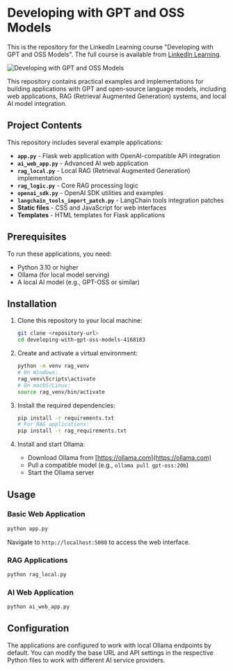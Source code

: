 # Developing with GPT and OSS Models
This is the repository for the LinkedIn Learning course "Developing with GPT and OSS Models". The full course is available from [LinkedIn Learning][lil-course-url].

![Developing with GPT and OSS Models][lil-thumbnail-url] 

This repository contains practical examples and implementations for building applications with GPT and open-source language models, including web applications, RAG (Retrieval Augmented Generation) systems, and local AI model integration.

## Project Contents
This repository includes several example applications:

- **`app.py`** - Flask web application with OpenAI-compatible API integration
- **`ai_web_app.py`** - Advanced AI web application
- **`rag_local.py`** - Local RAG (Retrieval Augmented Generation) implementation
- **`rag_logic.py`** - Core RAG processing logic
- **`openai_sdk.py`** - OpenAI SDK utilities and examples
- **`langchain_tools_import_patch.py`** - LangChain tools integration patches
- **Static files** - CSS and JavaScript for web interfaces
- **Templates** - HTML templates for Flask applications

## Prerequisites
To run these applications, you need:
- Python 3.10 or higher
- Ollama (for local model serving)
- A local AI model (e.g., GPT-OSS or similar)

## Installation
1. Clone this repository to your local machine:
   ```bash
   git clone <repository-url>
   cd developing-with-gpt-oss-models-4168183
   ```

2. Create and activate a virtual environment:
   ```bash
   python -m venv rag_venv
   # On Windows:
   rag_venv\Scripts\activate
   # On macOS/Linux:
   source rag_venv/bin/activate
   ```

3. Install the required dependencies:
   ```bash
   pip install -r requirements.txt
   # For RAG applications:
   pip install -r rag_requirements.txt
   ```

4. Install and start Ollama:
   - Download Ollama from [https://ollama.com](https://ollama.com)
   - Pull a compatible model (e.g., `ollama pull gpt-oss:20b`)
   - Start the Ollama server

## Usage
### Basic Web Application
```bash
python app.py
```
Navigate to `http://localhost:5000` to access the web interface.

### RAG Applications
```bash
python rag_local.py
```

### AI Web Application
```bash
python ai_web_app.py
```

## Configuration
The applications are configured to work with local Ollama endpoints by default. You can modify the base URL and API settings in the respective Python files to work with different AI service providers.


[0]: # (Replace these placeholder URLs with actual course URLs)

[lil-course-url]: https://www.linkedin.com/learning/
[lil-thumbnail-url]: https://media.licdn.com/dms/image/v2/D4E0DAQG0eDHsyOSqTA/learning-public-crop_675_1200/B4EZVdqqdwHUAY-/0/1741033220778?e=2147483647&v=beta&t=FxUDo6FA8W8CiFROwqfZKL_mzQhYx9loYLfjN-LNjgA
